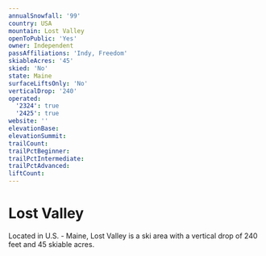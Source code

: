 ```yaml
---
annualSnowfall: '99'
country: USA
mountain: Lost Valley
openToPublic: 'Yes'
owner: Independent
passAffiliations: 'Indy, Freedom'
skiableAcres: '45'
skied: 'No'
state: Maine
surfaceLiftsOnly: 'No'
verticalDrop: '240'
operated:
  '2324': true
  '2425': true
website: ''
elevationBase:
elevationSummit:
trailCount:
trailPctBeginner:
trailPctIntermediate:
trailPctAdvanced:
liftCount:
---
```



# Lost Valley

Located in U.S. - Maine, Lost Valley is a ski area with a vertical drop of 240 feet and 45 skiable acres.

